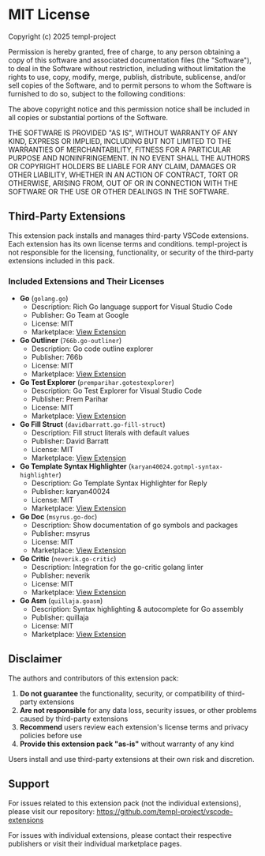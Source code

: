 # MIT License

Copyright (c) 2025 templ-project

Permission is hereby granted, free of charge, to any person obtaining a copy
of this software and associated documentation files (the "Software"), to deal
in the Software without restriction, including without limitation the rights
to use, copy, modify, merge, publish, distribute, sublicense, and/or sell
copies of the Software, and to permit persons to whom the Software is
furnished to do so, subject to the following conditions:

The above copyright notice and this permission notice shall be included in all
copies or substantial portions of the Software.

THE SOFTWARE IS PROVIDED "AS IS", WITHOUT WARRANTY OF ANY KIND, EXPRESS OR
IMPLIED, INCLUDING BUT NOT LIMITED TO THE WARRANTIES OF MERCHANTABILITY,
FITNESS FOR A PARTICULAR PURPOSE AND NONINFRINGEMENT. IN NO EVENT SHALL THE
AUTHORS OR COPYRIGHT HOLDERS BE LIABLE FOR ANY CLAIM, DAMAGES OR OTHER
LIABILITY, WHETHER IN AN ACTION OF CONTRACT, TORT OR OTHERWISE, ARISING FROM,
OUT OF OR IN CONNECTION WITH THE SOFTWARE OR THE USE OR OTHER DEALINGS IN THE
SOFTWARE.

## Third-Party Extensions

This extension pack installs and manages third-party VSCode extensions. Each extension has its own license terms and conditions. templ-project is not responsible for the licensing, functionality, or security of the third-party extensions included in this pack.

### Included Extensions and Their Licenses

- **Go** (`golang.go`)
  - Description: Rich Go language support for Visual Studio Code
  - Publisher: Go Team at Google
  - License: MIT
  - Marketplace: [View Extension](https://marketplace.visualstudio.com/items?itemName=golang.go)
- **Go Outliner** (`766b.go-outliner`)
  - Description: Go code outline explorer
  - Publisher: 766b
  - License: MIT
  - Marketplace: [View Extension](https://marketplace.visualstudio.com/items?itemName=766b.go-outliner)
- **Go Test Explorer** (`premparihar.gotestexplorer`)
  - Description: Go Test Explorer for Visual Studio Code
  - Publisher: Prem Parihar
  - License: MIT
  - Marketplace: [View Extension](https://marketplace.visualstudio.com/items?itemName=premparihar.gotestexplorer)
- **Go Fill Struct** (`davidbarratt.go-fill-struct`)
  - Description: Fill struct literals with default values
  - Publisher: David Barratt
  - License: MIT
  - Marketplace: [View Extension](https://marketplace.visualstudio.com/items?itemName=davidbarratt.go-fill-struct)
- **Go Template Syntax Highlighter** (`karyan40024.gotmpl-syntax-highlighter`)
  - Description: Go Template Syntax Highlighter for Reply
  - Publisher: karyan40024
  - License: MIT
  - Marketplace: [View Extension](https://marketplace.visualstudio.com/items?itemName=karyan40024.gotmpl-syntax-highlighter)
- **Go Doc** (`msyrus.go-doc`)
  - Description: Show documentation of go symbols and packages
  - Publisher: msyrus
  - License: MIT
  - Marketplace: [View Extension](https://marketplace.visualstudio.com/items?itemName=msyrus.go-doc)
- **Go Critic** (`neverik.go-critic`)
  - Description: Integration for the go-critic golang linter
  - Publisher: neverik
  - License: MIT
  - Marketplace: [View Extension](https://marketplace.visualstudio.com/items?itemName=neverik.go-critic)
- **Go Asm** (`quillaja.goasm`)
  - Description: Syntax highlighting &amp; autocomplete for Go assembly
  - Publisher: quillaja
  - License: MIT
  - Marketplace: [View Extension](https://marketplace.visualstudio.com/items?itemName=quillaja.goasm)

## Disclaimer

The authors and contributors of this extension pack:

1. **Do not guarantee** the functionality, security, or compatibility of third-party extensions
2. **Are not responsible** for any data loss, security issues, or other problems caused by third-party extensions
3. **Recommend** users review each extension's license terms and privacy policies before use
4. **Provide this extension pack "as-is"** without warranty of any kind

Users install and use third-party extensions at their own risk and discretion.

## Support

For issues related to this extension pack (not the individual extensions), please visit our repository:
https://github.com/templ-project/vscode-extensions

For issues with individual extensions, please contact their respective publishers or visit their individual marketplace pages.
